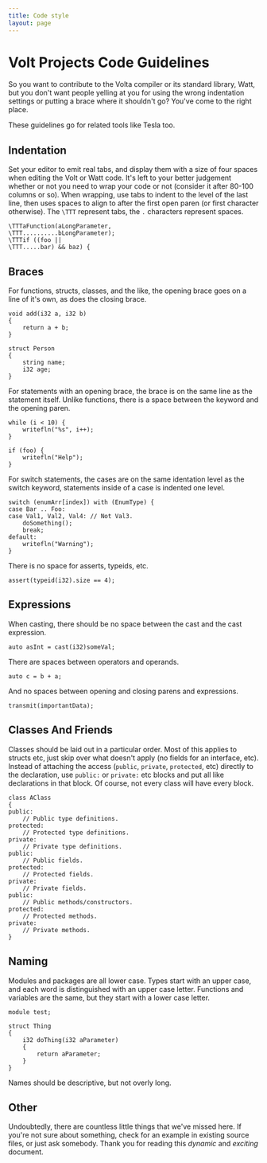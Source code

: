 ```yaml
---
title: Code style
layout: page
---
```


Volt Projects Code Guidelines
===
So you want to contribute to the Volta compiler or its standard library, Watt, but you don't want people yelling at you for using the wrong indentation settings or putting a brace where it shouldn't go? You've come to the right place.

These guidelines go for related tools like Tesla too.

Indentation
---
Set your editor to emit real tabs, and display them with a size of four spaces when editing the Volt or Watt code.
It's left to your better judgement whether or not you need to wrap your code or not (consider it after 80-100 columns or so). When wrapping, use tabs to indent to the level of the last line, then uses spaces to align to after the first open paren (or first character otherwise). The `\TTT` represent tabs, the `.` characters represent spaces.

```
\TTTaFunction(aLongParameter,
\TTT..........bLongParameter);
\TTTif ((foo ||
\TTT.....bar) && baz) {
```

Braces
---
For functions, structs, classes, and the like, the opening brace goes on a line of it's own, as does the closing brace.

```
void add(i32 a, i32 b)
{
	return a + b;
}

struct Person
{
	string name;
	i32 age;
}
```

For statements with an opening brace, the brace is on the same line as the statement itself. Unlike functions, there is a space between the keyword and the opening paren. 

```
while (i < 10) {
	writefln("%s", i++);
}

if (foo) {
	writefln("Help");
}
```

For switch statements, the cases are on the same identation level as the switch keyword, statements inside of a case is indented one level.

```
switch (enumArr[index]) with (EnumType) {
case Bar .. Foo:
case Val1, Val2, Val4: // Not Val3.
	doSomething();
	break;
default:
	writefln("Warning");
}
```

There is no space for asserts, typeids, etc.

```
assert(typeid(i32).size == 4);
```

Expressions
---
When casting, there should be no space between the cast and the cast expression.

```
auto asInt = cast(i32)someVal;
```

There are spaces between operators and operands.

```
auto c = b + a;
```

And no spaces between opening and closing parens and expressions.

```
transmit(importantData);
```

Classes And Friends
---
Classes should be laid out in a particular order. Most of this applies to structs etc, just skip over what doesn't apply (no fields for an interface, etc). Instead of attaching the access (``public``, ``private``, ``protected``, etc) directly to the declaration, use ``public:`` or ``private:`` etc blocks and put all like declarations in that block. Of course, not every class will have every block.

```
class AClass
{
public:
	// Public type definitions.
protected:
	// Protected type definitions.
private:
	// Private type definitions.
public:
	// Public fields.
protected:
	// Protected fields.
private:
	// Private fields.
public:
	// Public methods/constructors.
protected:
	// Protected methods.
private:
	// Private methods.
}
```

Naming
---
Modules and packages are all lower case. Types start with an upper case, and each word is distinguished with an upper case letter. Functions and variables are the same, but they start with a lower case letter.

```
module test;

struct Thing
{
	i32 doThing(i32 aParameter)
	{
		return aParameter;
	}
}
```

Names should be descriptive, but not overly long.

Other
---
Undoubtedly, there are countless little things that we've missed here. If you're not sure about something, check for an example in existing source files, or just ask somebody. Thank you for reading this *dynamic* and *exciting* document.
